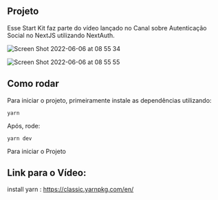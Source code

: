 ## Projeto

Esse Start Kit faz parte do vídeo lançado no Canal sobre Autenticação Social no NextJS utilizando NextAuth.

![Screen Shot 2022-06-06 at 08 55 34](https://user-images.githubusercontent.com/29440533/172155883-de67c16f-3df0-439e-9c0b-1d6de9b86720.png)

![Screen Shot 2022-06-06 at 08 55 55](https://user-images.githubusercontent.com/29440533/172155925-bb322b6e-9227-4665-a1fa-e7875c0b43d8.png)

## Como rodar

Para iniciar o projeto, primeiramente instale as dependências utilizando:

```
yarn
```

Após, rode:

```
yarn dev
```

Para iniciar o Projeto

## Link para o Vídeo:


install yarn : https://classic.yarnpkg.com/en/

